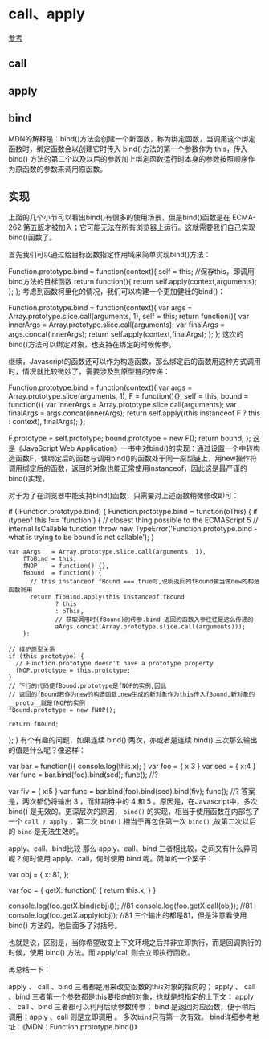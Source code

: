# call、apply

[参考](https://www.cnblogs.com/moqiutao/p/7371988.html)

## call

## apply
## bind

MDN的解释是：bind()方法会创建一个新函数，称为绑定函数，当调用这个绑定函数时，绑定函数会以创建它时传入 bind()方法的第一个参数作为 this，传入 bind() 方法的第二个以及以后的参数加上绑定函数运行时本身的参数按照顺序作为原函数的参数来调用原函数。

## 实现
上面的几个小节可以看出bind()有很多的使用场景，但是bind()函数是在 ECMA-262 第五版才被加入；它可能无法在所有浏览器上运行。这就需要我们自己实现bind()函数了。

首先我们可以通过给目标函数指定作用域来简单实现bind()方法：

Function.prototype.bind = function(context){
  self = this;  //保存this，即调用bind方法的目标函数
  return function(){
      return self.apply(context,arguments);
  };
};
考虑到函数柯里化的情况，我们可以构建一个更加健壮的bind()：

Function.prototype.bind = function(context){
  var args = Array.prototype.slice.call(arguments, 1),
  self = this;
  return function(){
      var innerArgs = Array.prototype.slice.call(arguments);
      var finalArgs = args.concat(innerArgs);
      return self.apply(context,finalArgs);
  };
};
这次的bind()方法可以绑定对象，也支持在绑定的时候传参。

继续，Javascript的函数还可以作为构造函数，那么绑定后的函数用这种方式调用时，情况就比较微妙了，需要涉及到原型链的传递：

Function.prototype.bind = function(context){
  var args = Array.prototype.slice(arguments, 1),
  F = function(){},
  self = this,
  bound = function(){
      var innerArgs = Array.prototype.slice.call(arguments);
      var finalArgs = args.concat(innerArgs);
      return self.apply((this instanceof F ? this : context), finalArgs);
  };

  F.prototype = self.prototype;
  bound.prototype = new F();
  return bound;
};
这是《JavaScript Web Application》一书中对bind()的实现：通过设置一个中转构造函数F，使绑定后的函数与调用bind()的函数处于同一原型链上，用new操作符调用绑定后的函数，返回的对象也能正常使用instanceof，因此这是最严谨的bind()实现。

对于为了在浏览器中能支持bind()函数，只需要对上述函数稍微修改即可：

if (!Function.prototype.bind) {
  Function.prototype.bind = function(oThis) {
    if (typeof this !== 'function') {
      // closest thing possible to the ECMAScript 5
      // internal IsCallable function
      throw new TypeError('Function.prototype.bind - what is trying to be bound is not callable');
    }

    var aArgs   = Array.prototype.slice.call(arguments, 1),
        fToBind = this,
        fNOP    = function() {},
        fBound  = function() {
          // this instanceof fBound === true时,说明返回的fBound被当做new的构造函数调用
          return fToBind.apply(this instanceof fBound
                 ? this
                 : oThis,
                 // 获取调用时(fBound)的传参.bind 返回的函数入参往往是这么传递的
                 aArgs.concat(Array.prototype.slice.call(arguments)));
        };

    // 维护原型关系
    if (this.prototype) {
      // Function.prototype doesn't have a prototype property
      fNOP.prototype = this.prototype; 
    }
    // 下行的代码使fBound.prototype是fNOP的实例,因此
    // 返回的fBound若作为new的构造函数,new生成的新对象作为this传入fBound,新对象的__proto__就是fNOP的实例
    fBound.prototype = new fNOP();

    return fBound;
  };
}
有个有趣的问题，如果连续 bind() 两次，亦或者是连续 bind() 三次那么输出的值是什么呢？像这样：

var bar = function(){
    console.log(this.x);
}
var foo = {
    x:3
}
var sed = {
    x:4
}
var func = bar.bind(foo).bind(sed);
func(); //?
 
var fiv = {
    x:5
}
var func = bar.bind(foo).bind(sed).bind(fiv);
func(); //?
答案是，两次都仍将输出 3 ，而非期待中的 4 和 5 。原因是，在Javascript中，多次 bind() 是无效的。更深层次的原因， `bind()` 的实现，相当于使用函数在内部包了一个 `call / apply` ，第二次 `bind()` 相当于再包住第一次 `bind()` ,故第二次以后的 `bind` 是无法生效的。

apply、call、bind比较
那么 apply、call、bind 三者相比较，之间又有什么异同呢？何时使用 apply、call，何时使用 bind 呢。简单的一个栗子：

var obj = {
    x: 81,
};
 
var foo = {
    getX: function() {
        return this.x;
    }
}
 
console.log(foo.getX.bind(obj)());  //81
console.log(foo.getX.call(obj));    //81
console.log(foo.getX.apply(obj));   //81
三个输出的都是81，但是注意看使用 bind() 方法的，他后面多了对括号。

也就是说，区别是，当你希望改变上下文环境之后并非立即执行，而是回调执行的时候，使用 bind() 方法。而 apply/call 则会立即执行函数。

再总结一下：

apply 、 call 、bind 三者都是用来改变函数的this对象的指向的；
apply 、 call 、bind 三者第一个参数都是this要指向的对象，也就是想指定的上下文；
apply 、 call 、bind 三者都可以利用后续参数传参；
bind 是返回对应函数，便于稍后调用；apply 、call 则是立即调用 。
多次`bind`只有第一次有效。
bind详细参考地址：《MDN：Function.prototype.bind()》